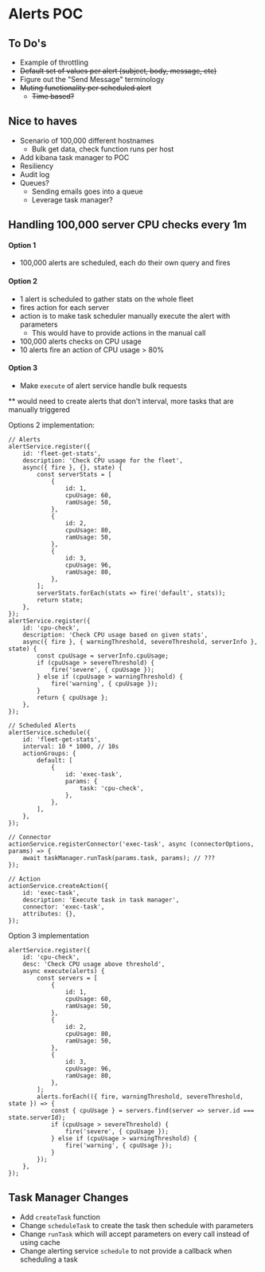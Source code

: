 # Alerts POC

## To Do's

- Example of throttling
- ~~Default set of values per alert (subject, body, message, etc)~~
- Figure out the "Send Message" terminology
- ~~Muting functionality per scheduled alert~~
	- ~~Time based?~~

## Nice to haves

- Scenario of 100,000 different hostnames
	- Bulk get data, check function runs per host
- Add kibana task manager to POC
- Resiliency
- Audit log
- Queues?
	- Sending emails goes into a queue
	- Leverage task manager?

## Handling 100,000 server CPU checks every 1m

#### Option 1

- 100,000 alerts are scheduled, each do their own query and fires

#### Option 2

- 1 alert is scheduled to gather stats on the whole fleet
- fires action for each server
- action is to make task scheduler manually execute the alert with parameters
	- This would have to provide actions in the manual call
- 100,000 alerts checks on CPU usage
- 10 alerts fire an action of CPU usage > 80%

#### Option 3

- Make `execute` of alert service handle bulk requests

** would need to create alerts that don't interval, more tasks that are manually triggered

Options 2 implementation:

```
// Alerts
alertService.register({
	id: 'fleet-get-stats',
	description: 'Check CPU usage for the fleet',
	async({ fire }, {}, state) {
		const serverStats = [
			{
				id: 1,
				cpuUsage: 60,
				ramUsage: 50,
			},
			{
				id: 2,
				cpuUsage: 80,
				ramUsage: 50,
			},
			{
				id: 3,
				cpuUsage: 96,
				ramUsage: 80,
			},
		];
		serverStats.forEach(stats => fire('default', stats));
		return state;
	},
});
alertService.register({
	id: 'cpu-check',
	description: 'Check CPU usage based on given stats',
	async({ fire }, { warningThreshold, severeThreshold, serverInfo }, state) {
		const cpuUsage = serverInfo.cpuUsage;
		if (cpuUsage > severeThreshold) {
			fire('severe', { cpuUsage });
		} else if (cpuUsage > warningThreshold) {
			fire('warning', { cpuUsage });
		}
		return { cpuUsage };
	},
});

// Scheduled Alerts
alertService.schedule({
	id: 'fleet-get-stats',
	interval: 10 * 1000, // 10s
	actionGroups: {
		default: [
			{
				id: 'exec-task',
				params: {
					task: 'cpu-check',
				},
			},
		],
	},
});

// Connector
actionService.registerConnector('exec-task', async (connectorOptions, params) => {
	await taskManager.runTask(params.task, params); // ???
});

// Action
actionService.createAction({
	id: 'exec-task',
	description: 'Execute task in task manager',
	connector: 'exec-task',
	attributes: {},
});
```

Option 3 implementation

```
alertService.register({
	id: 'cpu-check',
	desc: 'Check CPU usage above threshold',
	async execute(alerts) {
		const servers = [
			{
				id: 1,
				cpuUsage: 60,
				ramUsage: 50,
			},
			{
				id: 2,
				cpuUsage: 80,
				ramUsage: 50,
			},
			{
				id: 3,
				cpuUsage: 96,
				ramUsage: 80,
			},
		];
		alerts.forEach(({ fire, warningThreshold, severeThreshold, state }) => {
			const { cpuUsage } = servers.find(server => server.id === state.serverId);
			if (cpuUsage > severeThreshold) {
				fire('severe', { cpuUsage });
			} else if (cpuUsage > warningThreshold) {
				fire('warning', { cpuUsage });
			}
		});
	},
});
```

## Task Manager Changes

- Add `createTask` function
- Change `scheduleTask` to create the task then schedule with parameters
- Change `runTask` which will accept parameters on every call instead of using cache
- Change alerting service `schedule` to not provide a callback when scheduling a task
